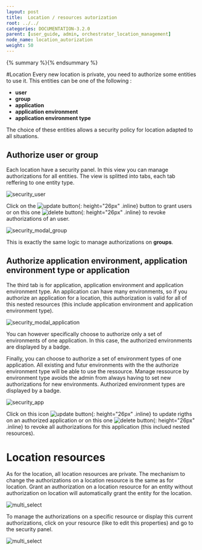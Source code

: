 ```yaml
---
layout: post
title:  Location / resources autorization
root: ../../
categories: DOCUMENTATION-3.2.0
parent: [user_guide, admin, orchestrator_location_management]
node_name: location_autorization
weight: 50
---
```


{% summary %}{% endsummary %}

#Location
Every new location is private, you need to authorize some entities to use it.
This entities can be one of the following :

  * **user**
  * **group**
  * **application**
  * **application environment**
  * **application environment type**


The choice of these entities allows a security policy for location adapted to all situations.


## Authorize user or group

Each location have a security panel. In this view you can manage authorizations for all entities.
The view is splitted into tabs, each tab reffering to one entity type.

![security_user](../../images/3.2.0/user_guide/security/security_user.png)

Click on the ![update button](../../images/3.2.0/user_guide/security/security_user_authirize_btn.png){: height="26px" .inline} button to grant users
or on this one ![delete button](../../images/3.2.0/user_guide/security/security_app_delete.png){: height="26px" .inline} to revoke authorizations of an user.

![security_modal_group](../../images/3.2.0/user_guide/security/security_modal_group.png)

This is exactly the same logic to manage authorizations on **groups**.


## Authorize application environment, application environment type or application

The third tab is for application, application environment and application environment type. An application can have many environments,
so if you authorize an application for a location, this authorization is valid for all of this nested resources (this include application environment and application environment type).

![security_modal_application](../../images/3.2.0/user_guide/security/security_modal_application.png)

You can however specifically choose to authorize only a set of environments of one application. In this case, the authorized environments
are displayed by a badge.

Finally, you can choose to authorize a set of environment types of one application. All existing and futur environments with the the authorize environment type will be able to use the ressource. Manage ressource by environment type avoids the admin from always having to set new authorizations for new environments. Authorized environment types are displayed by a badge.

![security_app](../../images/3.2.0/user_guide/security/security_app.png)

Click on this icon ![update button](../../images/3.2.0/user_guide/security/security_app_update.png){: height="26px" .inline} to update rigths on an authorized application or on this one ![delete button](../../images/3.2.0/user_guide/security/security_app_delete.png){: height="26px" .inline} to revoke all authorizations for this application (this inclued nested resources).


# Location resources

As for the location, all location resources are private. The mechanism to change the authorizations on a location resource is the same as for location.
Grant an authorization on a location resource for an entity without authorization on location will automatically grant the
entity for the location.

![multi_select](../../images/3.2.0/user_guide/security/multi_select.png)

To manage the authorizations on a specific resource or display this current authorizations, click on your resource (like to edit this properties) and go to
the security panel.

![multi_select](../../images/3.2.0/user_guide/security/security_resource_detail.png)
